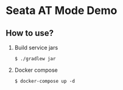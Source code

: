 Seata AT Mode Demo
==================

How to use?
-----------

1. Build service jars

    ```
    $ ./gradlew jar
    ```

1. Docker compose

    ```
    $ docker-compose up -d
    ``` 